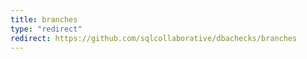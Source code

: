 ```yaml
---
title: branches
type: "redirect"
redirect: https://github.com/sqlcollaborative/dbachecks/branches
---
```

